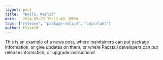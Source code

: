 ```yaml
---
layout: post
title:  "Hello, World!"
date:   2024-03-29 15:11:48 -0500
tags: ["release", "package-notice", "important"]
author: Elsie19
---
```


This is an example of a news post, where maintainers can put package information, or give updates on them, or where Pacstall developers can put release information, or upgrade instructions!
